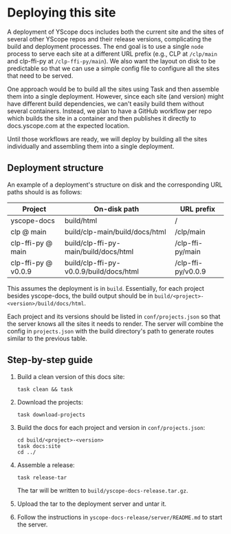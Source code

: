 # Deploying this site

A deployment of YScope docs includes both the current site and the sites of several other YScope
repos and their release versions, complicating the build and deployment processes. The end goal is
to use a single `node` process to serve each site at a different URL prefix (e.g., CLP at
`/clp/main` and clp-ffi-py at `/clp-ffi-py/main`). We also want the layout on disk to be predictable
so that we can use a simple config file to configure all the sites that need to be served.

One approach would be to build all the sites using Task and then assemble them into a single
deployment. However, since each site (and version) might have different build dependencies, we can't
easily build them without several containers. Instead, we plan to have a GitHub workflow per repo
which builds the site in a container and then publishes it directly to docs.yscope.com at the
expected location.

Until those workflows are ready, we will deploy by building all the sites individually and
assembling them into a single deployment.

## Deployment structure

An example of a deployment's structure on disk and the corresponding URL paths should is as follows:

| Project             | On-disk path                            | URL prefix         |
|---------------------|-----------------------------------------|--------------------|
| yscope-docs         | build/html                              | /                  |
| clp @ main          | build/clp-main/build/docs/html          | /clp/main          |
| clp-ffi-py @ main   | build/clp-ffi-py-main/build/docs/html   | /clp-ffi-py/main   |
| clp-ffi-py @ v0.0.9 | build/clp-ffi-py-v0.0.9/build/docs/html | /clp-ffi-py/v0.0.9 |

This assumes the deployment is in `build`. Essentially, for each project besides yscope-docs, the
build output should be in `build/<project>-<version>/build/docs/html`.

Each project and its versions should be listed in `conf/projects.json` so that the server knows all
the sites it needs to render. The server will combine the config in `projects.json` with the build
directory's path to generate routes similar to the previous table.

## Step-by-step guide

1. Build a clean version of this docs site:

   ```shell
   task clean && task
   ```

2. Download the projects:

   ```shell
   task download-projects
   ```

3. Build the docs for each project and version in `conf/projects.json`:

   ```shell
   cd build/<project>-<version>
   task docs:site
   cd ../
   ```

4. Assemble a release:

   ```shell
   task release-tar
   ```

   The tar will be written to `build/yscope-docs-release.tar.gz`.
5. Upload the tar to the deployment server and untar it.
6. Follow the instructions in `yscope-docs-release/server/README.md` to start the server.
